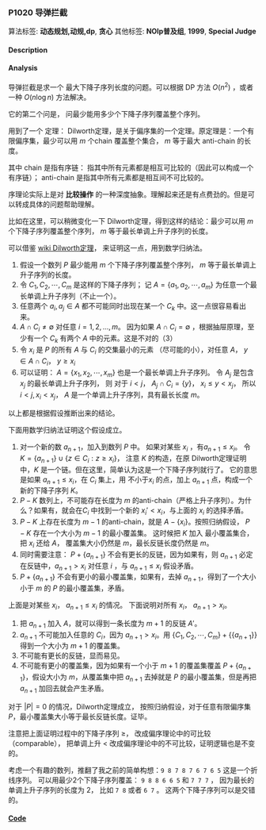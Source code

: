 ### P1020 导弹拦截

算法标签: **动态规划,动规,dp**, **贪心**
其他标签: **NOIp普及组**, **1999**, **Special Judge**


#### Description

#### Analysis

导弹拦截是求一个 最大下降子序列长度的问题。可以根据 DP 方法 $O(n^2)$ ，或者一种 $O(n\log n)$ 方法解决。

它的第二个问是， 问最少能用多少个下降子序列覆盖整个序列。

用到了一个 定理： Dilworth定理，是关于偏序集的一个定理。原定理是：一个有限偏序集，最少可以用 $m$ 个chain 覆盖整个集合， $m$ 等于最大 anti-chain 的长度。

其中 chain 是指有序链： 指其中所有元素都是相互可比较的（因此可以构成一个有序链）； anti-chain 是指其中所有元素都是相互间不可比较的。 

序理论实际上是对 **比较操作** 的一种深度抽象。理解起来还是有点费劲的。但是可以转成具体的问题帮助理解。

比如在这里，可以稍微变化一下 Dilworth定理，得到这样的结论：最少可以用 $m$ 个下降子序列覆盖整个序列， $m$ 等于最长单调上升子序列的长度。

可以借鉴 [wiki Dilworth定理](https://en.wikipedia.org/wiki/Dilworth%27s_theorem)， 来证明这一点，用到数学归纳法。 
1. 假设一个数列 $P$ 最少能用 $m$ 个下降子序列覆盖整个序列， $m$ 等于最长单调上升子序列的长度。
2. 令 $C_1, C_2, \cdots, C_m$ 是这样的下降子序列； 记 $A = \{ a_1, a_2, \cdots, a_m\}$ 为任意一个最长单调上升子序列（不止一个）。
3. 任意两个 $a_i, a_j \in A$ 都不可能同时出现在某一个 $C_k$ 中。这一点很容易看出来。
4. $A \cap C_i \neq \emptyset$ 对任意 $i = 1,2, ..., m$。 因为如果 $A \cap C_i = \emptyset$ ，根据抽屉原理，至少有一个 $C_k$ 有两个 $A$ 中的元素。这是不对的（3）
5. 令 $x_i$ 是 $P$ 的所有 $A$ 与 $C_i$ 的交集最小的元素 （尽可能的小），对任意 $A$， $y \in A \cap C_i$， $y \geq x_i$
6. 可以证明： $A = \{x_1, x_2, \cdots, x_m\}$ 也是一个最长单调上升子序列。 令 $A_j$ 是包含 $x_j$ 的最长单调上升子序列， 则 对于 $i < j$， $A_j \cap C_i = \{y\}$， $x_i \leq y < x_j$， 所以 $i < j, x_i < x_j$， $A$ 是一个单调上升子序列，具有最长长度 $m$。

以上都是根据假设推断出来的结论。

下面用数学归纳法证明这个假设成立。

1. 对一个新的数 $a_{n+1}$，加入到数列 $P$ 中。 如果对某些 $x_i$ ，有$a_{n+1} \leq x_i$。 令 $K = \{a_{n+1}\} \cup \{z\in C_i: z\geq x_i\}$， 注意 $K$ 的构造，在原 Dilworth定理证明中，$K$ 是一个链。但在这里，简单认为这是一个下降子序列就行了。 它的意思是如果 $a_{n+1} \leq x_i$，在 $C_i$ 集上，用 不小于$x_i$ 的点，加上 $a_{n+1}$ 点，构成一个新的下降子序列 $K$。 
2. $P - K$ 数列上，不可能存在长度为 $m$ 的anti-chain（严格上升子序列）。为什么？如果有，就会在$C_i$ 中找到一个新的 $x_i' < x_i$，与上面的 $x_i$ 的选择矛盾。
3. $P -K$ 上存在长度为 $m-1$ 的anti-chain，就是 $A - \{ x_i\}$。按照归纳假设， $P-K$ 存在一个大小为 $m - 1$ 的最小覆盖集。 这时候把 $K$ 加入 最小覆盖集合， 把 $x_i$ 还给 $A$， 覆盖集大小仍然是 $m$，最长反链长度仍然是 $m$。
4. 同时需要注意： $P + \{a_{n+1}\}$ 不会有更长的反链，因为如果有，则 $a_{n+1}$ 必定在反链中，$a_{n + 1} > x_i$ 对任意 $i$ ，与 $a_{n+1} \leq x_i$ 假设矛盾。  
5. $P + \{a_{n+1}\}$ 不会有更小的最小覆盖集，如果有，去掉 $a_{n+1}$，得到了一个大小小于 $m$ 的 $P$ 的最小覆盖集，矛盾。

上面是对某些 $x_i$， $a_{n+1} \leq x_i$ 的情况。 下面说明对所有 $x_i$， $a_{n+1} > x_i$。

1. 把 $a_{n+1}$ 加入 $A$，就可以得到一条长度为 $m+1$ 的反链 $A'$。
2. $a_{n+1}$ 不可能加入任意的 $C_i$，因为 $a_{n+1} > x_i$。用 $\{C_1, C_2, \cdots, C_m\} + \{\{a_{n+1}\}\}$ 得到一个大小为 $m +1$ 的覆盖集。
3. 不可能有更长的反链，显而易见。
4. 不可能有更小的覆盖集，因为如果有一个小于 $m + 1$ 的覆盖集覆盖 $P + \{a_{n+1}\}$，假设大小为 $m$，从覆盖集中把 $a_{n+1}$ 去掉就是 $P$ 的最小覆盖集，但是再把 $a_{n+1}$ 加回去就会产生矛盾。

对于 $|P| = 0$ 的情况，Dilworth定理成立， 按照归纳假设，对于任意有限偏序集 $P$，最小覆盖集大小等于最长反链长度。证毕。

注意把上面证明过程中的下降子序列 $\geq$， 改成偏序理论中的可比较（comparable）， 把单调上升 $<$ 改成偏序理论中的不可比较，证明逻辑也是不变的。


考虑一个有趣的数列，推翻了我之前的简单构想：`9 8 7 8 7 6 7 6 5` 这是一个折线序列。 可以用最少2个下降子序列覆盖： `9 8 8 6 6 5` 和 `7 7 7` ， 因为最长的单调上升子序列的长度为 2， 比如 `7 8` 或者 `6 7` 。 这两个下降子序列可以是交错的。




#### [Code](../cpp/p1020.cpp) 

